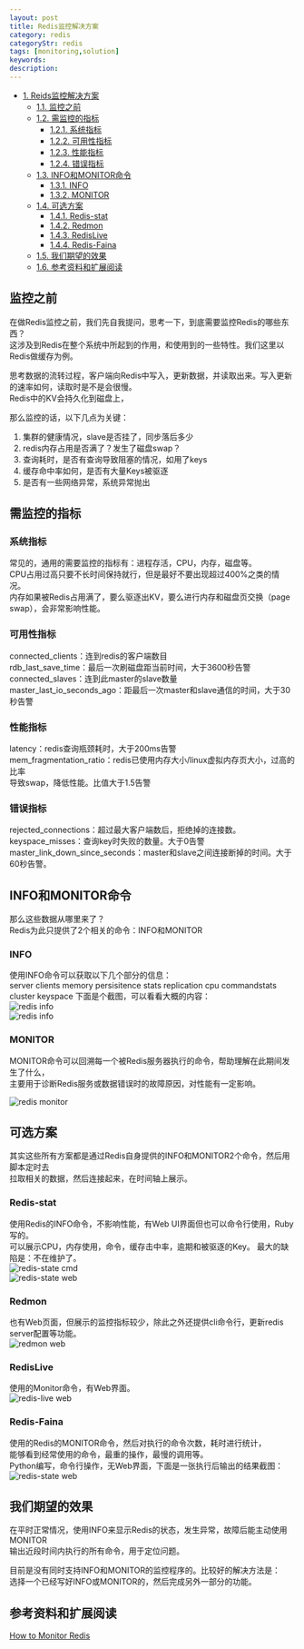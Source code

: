 ```yaml
---
layout: post
title: Redis监控解决方案
category: redis
categoryStr: redis
tags: [monitoring,solution]
keywords: 
description: 
---
```


<div id="table-of-contents">
<div id="text-table-of-contents">
<ul>
<li><a href="#sec-1">1. Reids监控解决方案</a>
<ul>
<li><a href="#sec-1-1">1.1. 监控之前</a></li>
<li><a href="#sec-1-2">1.2. 需监控的指标</a>
<ul>
<li><a href="#sec-1-2-1">1.2.1. 系统指标</a></li>
<li><a href="#sec-1-2-2">1.2.2. 可用性指标</a></li>
<li><a href="#sec-1-2-3">1.2.3. 性能指标</a></li>
<li><a href="#sec-1-2-4">1.2.4. 错误指标</a></li>
</ul>
</li>
<li><a href="#sec-1-3">1.3. INFO和MONITOR命令</a>
<ul>
<li><a href="#sec-1-3-1">1.3.1. INFO</a></li>
<li><a href="#sec-1-3-2">1.3.2. MONITOR</a></li>
</ul>
</li>
<li><a href="#sec-1-4">1.4. 可选方案</a>
<ul>
<li><a href="#sec-1-4-1">1.4.1. Redis-stat</a></li>
<li><a href="#sec-1-4-2">1.4.2. Redmon</a></li>
<li><a href="#sec-1-4-3">1.4.3. RedisLive</a></li>
<li><a href="#sec-1-4-4">1.4.4. Redis-Faina</a></li>
</ul>
</li>
<li><a href="#sec-1-5">1.5. 我们期望的效果</a></li>
<li><a href="#sec-1-6">1.6. 参考资料和扩展阅读</a></li>
</ul>
</li>
</ul>
</div>
</div>

## 监控之前<a id="sec-1-1" name="sec-1-1"></a>

在做Redis监控之前，我们先自我提问，思考一下，到底需要监控Redis的哪些东西？  
这涉及到Redis在整个系统中所起到的作用，和使用到的一些特性。我们这里以Redis做缓存为例。  

思考数据的流转过程，客户端向Redis中写入，更新数据，并读取出来。写入更新的速率如何，读取时是不是会很慢。  
Redis中的KV会持久化到磁盘上，  

那么监控的话，以下几点为关键：  
1.  集群的健康情况，slave是否挂了，同步落后多少
2.  redis内存占用是否满了？发生了磁盘swap？
3.  查询耗时，是否有查询导致阻塞的情况，如用了keys
4.  缓存命中率如何，是否有大量Keys被驱逐
5.  是否有一些网络异常，系统异常抛出

## 需监控的指标<a id="sec-1-2" name="sec-1-2"></a>

### 系统指标<a id="sec-1-2-1" name="sec-1-2-1"></a>

常见的，通用的需要监控的指标有：进程存活，CPU，内存，磁盘等。  
CPU占用过高只要不长时间保持就行，但是最好不要出现超过400%之类的情况。  
内存如果被Redis占用满了，要么驱逐出KV，要么进行内存和磁盘页交换（page swap），会非常影响性能。  

### 可用性指标<a id="sec-1-2-2" name="sec-1-2-2"></a>

connected_clients：连到redis的客户端数目  
rdb_last_save_time：最后一次刷磁盘距当前时间，大于3600秒告警  
connected_slaves：连到此master的slave数量  
master_last_io_seconds_ago：距最后一次master和slave通信的时间，大于30秒告警  

### 性能指标<a id="sec-1-2-3" name="sec-1-2-3"></a>

latency：redis查询瓶颈耗时，大于200ms告警  
mem_fragmentation_ratio：redis已使用内存大小/linux虚拟内存页大小，过高的比率  
导致swap，降低性能。比值大于1.5告警  

### 错误指标<a id="sec-1-2-4" name="sec-1-2-4"></a>

rejected_connections：超过最大客户端数后，拒绝掉的连接数。  
keyspace_misses：查询key时失败的数量。大于0告警  
master_link_down_since_seconds：master和slave之间连接断掉的时间。大于60秒告警。  

## INFO和MONITOR命令<a id="sec-1-3" name="sec-1-3"></a>

那么这些数据从哪里来了？  
Redis为此只提供了2个相关的命令：INFO和MONITOR  

### INFO<a id="sec-1-3-1" name="sec-1-3-1"></a>

使用INFO命令可以获取以下几个部分的信息：  
server
clients
memory
persisitence
stats
replication
cpu
commandstats
cluster
keyspace
下面是个截图，可以看看大概的内容：  
![redis info](/public/img/life/2018-04-23-Redis-Monitoring-Solutions-info1.png)    
![redis info](/public/img/life/2018-04-23-Redis-Monitoring-Solutions-info2.png)    

### MONITOR<a id="sec-1-3-2" name="sec-1-3-2"></a>

MONITOR命令可以回溯每一个被Redis服务器执行的命令，帮助理解在此期间发生了什么，   
主要用于诊断Redis服务或数据错误时的故障原因，对性能有一定影响。  

![redis monitor](/public/img/life/2018-04-23-Redis-Monitoring-Solutions-monitor.png)  
## 可选方案<a id="sec-1-4" name="sec-1-4"></a>

其实这些所有方案都是通过Redis自身提供的INFO和MONITOR2个命令，然后用脚本定时去  
拉取相关的数据，然后连接起来，在时间轴上展示。 

### Redis-stat<a id="sec-1-4-1" name="sec-1-4-1"></a>

使用Redis的INFO命令，不影响性能，有Web UI界面但也可以命令行使用，Ruby写的。  
可以展示CPU，内存使用，命令，缓存击中率，逾期和被驱逐的Key。
最大的缺陷是：不在维护了。  
![redis-state cmd](/public/img/life/2018-04-23-Redis-Monitoring-Solutions-state-cmd.png)  
![redis-state web](/public/img/life/2018-04-23-Redis-Monitoring-Solutions-state-web.png)  
### Redmon<a id="sec-1-4-2" name="sec-1-4-2"></a>

也有Web页面，但展示的监控指标较少，除此之外还提供cli命令行，更新redis server配置等功能。  
![redmon web](/public/img/life/2018-04-23-Redis-Monitoring-Solutions-redmon.png)
### RedisLive<a id="sec-1-4-3" name="sec-1-4-3"></a>

使用的Monitor命令，有Web界面。  
![redis-live web](/public/img/life/2018-04-23-Redis-Monitoring-Solutions-live.png)
### Redis-Faina<a id="sec-1-4-4" name="sec-1-4-4"></a>

使用的Redis的MONITOR命令，然后对执行的命令次数，耗时进行统计，    
能够看到经常使用的命令，最重的操作，最慢的调用等。    
Python编写，命令行操作，无Web界面，下面是一张执行后输出的结果截图：    
![redis-state web](/public/img/life/2018-04-23-Redis-Monitoring-Solutions-fiana.png)  

## 我们期望的效果<a id="sec-1-5" name="sec-1-5"></a>

在平时正常情况，使用INFO来显示Redis的状态，发生异常，故障后能主动使用MONITOR  
输出近段时间内执行的所有命令，用于定位问题。  

目前是没有同时支持INFO和MONITOR的监控程序的。比较好的解决方法是：  
选择一个已经写好INFO或MONITOR的，然后完成另外一部分的功能。   

## 参考资料和扩展阅读<a id="sec-1-6" name="sec-1-6"></a>

[How to Monitor Redis](https://blog.serverdensity.com/monitor-redis/)  
